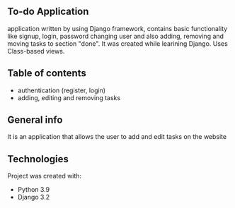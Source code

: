 ## To-do Application

application written by using Django framework, contains basic functionality like signup, login, password changing user and also adding, removing and moving tasks to section "done". It was created while learining Django. Uses Class-based views.

## Table of contents

* authentication (register, login)
* adding, editing and removing tasks


## General info

It is an application that allows the user to add and edit tasks on the website

## Technologies
Project was created with:
* Python 3.9
* Django 3.2
